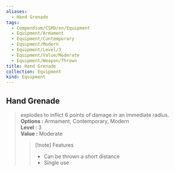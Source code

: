 ```yaml
---
aliases:
  - Hand Grenade
tags:
  - Compendium/CSRD/en/Equipment
  - Equipment/Armament
  - Equipment/Contemporary
  - Equipment/Modern
  - Equipment/Level/3
  - Equipment/Value/Moderate
  - Equipment/Weapon/Thrown
title: Hand Grenade
collection: Equipment
kind: Equipment
---
```

## Hand Grenade  
  
>explodes to inflict 6 points of damage in an immediate radius.  
> **Options :** Armament, Contemporary, Modern  
> **Level :** 3  
> **Value :** Moderate  
>>[!note] Features  
>> - Can be thrown a short distance  
>> - Single use